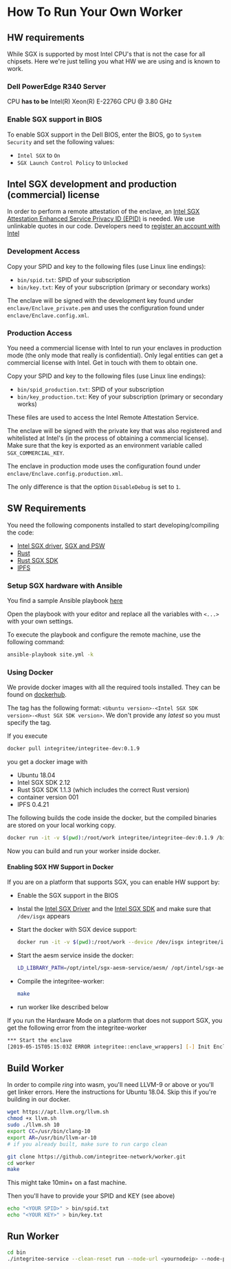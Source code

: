 # How To Run Your Own Worker

## HW requirements

While SGX is supported by most Intel CPU's that is not the case for all chipsets. Here we're just telling you what HW we are using and is known to work.

### Dell PowerEdge R340 Server

CPU **has to be** Intel(R) Xeon(R) E-2276G CPU @ 3.80 GHz

### Enable SGX support in BIOS

To enable SGX support in the Dell BIOS, enter the BIOS, go to `System Security` and set the following values:
* `Intel SGX` to `On`
* `SGX Launch Control Policy` to `Unlocked`

## Intel SGX development and production (commercial) license

In order to perform a remote attestation of the enclave, an [Intel SGX Attestation Enhanced Service Privacy ID (EPID)](https://api.portal.trustedservices.intel.com/EPID-attestation) is needed. We use unlinkable quotes in our code. Developers need to [register an account with Intel](https://api.portal.trustedservices.intel.com/EPID-attestation)

### Development Access

Copy your SPID and key to the following files (use Linux line endings):

* `bin/spid.txt`: SPID of your subscription
* `bin/key.txt`: Key of your subscription (primary or secondary works)

The enclave will be signed with the development key found under `enclave/Enclave_private.pem` and uses the configuration found under `enclave/Enclave.config.xml`.

### Production Access

You need a commercial license with Intel to run your enclaves in production mode (the only mode that really is confidential). Only legal entities can get a commercial license with Intel. Get in touch with them to obtain one.

Copy your SPID and key to the following files (use Linux line endings):

* `bin/spid_production.txt`: SPID of your subscription
* `bin/key_production.txt`: Key of your subscription (primary or secondary works)

These files are used to access the Intel Remote Attestation Service.

The enclave will be signed with the private key that was also registered and whitelisted at Intel's (in the process of obtaining a commercial license). Make sure that the key is exported as an environment variable called `SGX_COMMERCIAL_KEY`.

The enclave in production mode uses the configuration found under `enclave/Enclave.config.production.xml`.

The only difference is that the option `DisableDebug` is set to `1`.

## SW Requirements

You need the following components installed to start developing/compiling the code:

* [Intel SGX driver](https://github.com/intel/linux-sgx-driver), [SGX and PSW](https://github.com/intel/linux-sgx)
* [Rust](https://www.rust-lang.org/)
* [Rust SGX SDK](https://github.com/apache/incubator-teaclave-sgx-sdk)
* [IPFS](https://ipfs.io/)

### Setup SGX hardware with Ansible

You find a sample Ansible playbook [here](https://github.com/scs/intel_sgx_setup)

Open the playbook with your editor and replace all the variables with `<...>` with your own settings.

To execute the playbook and configure the remote machine, use the following command:

```bash
ansible-playbook site.yml -k
```

### Using Docker
We provide docker images with all the required tools installed. They can be found on [dockerhub](https://hub.docker.com/r/integritee/integritee-dev/tags).

The tag has the following format: `<Ubuntu version>-<Intel SGX SDK version>-<Rust SGX SDK version>`. We don't provide any *latest* so you must specify the tag.

If you execute

```bash
docker pull integritee/integritee-dev:0.1.9
```

you get a docker image with

* Ubuntu 18.04
* Intel SGX SDK 2.12
* Rust SGX SDK 1.1.3 (which includes the correct Rust version)
* container version 001
* IPFS 0.4.21

The following builds the code inside the docker, but the compiled binaries are stored on your local working copy.

```bash
docker run -it -v $(pwd):/root/work integritee/integritee-dev:0.1.9 /bin/bash
```

Now you can build and run your worker inside docker.

#### Enabling SGX HW Support in Docker

If you are on a platform that supports SGX, you can enable HW support by:

* Enable the SGX support in the BIOS
* Instal the [Intel SGX Driver](https://github.com/intel/linux-sgx-driver) and the [Intel SGX SDK](https://github.com/intel/linux-sgx) and make sure that `/dev/isgx` appears
* Start the docker with SGX device support:

  ```bash
  docker run -it -v $(pwd):/root/work --device /dev/isgx integritee/integritee-dev:0.1.9 /bin/bash
  ```

* Start the aesm service inside the docker:

  ```bash
  LD_LIBRARY_PATH=/opt/intel/sgx-aesm-service/aesm/ /opt/intel/sgx-aesm-service/aesm/aesm_service &
  ```

* Compile the integritee-worker:

  ```bash
  make
  ```

* run worker like described below

If you run the Hardware Mode on a platform that does not support SGX, you get the following error from the integritee-worker

```bash
*** Start the enclave
[2019-05-15T05:15:03Z ERROR integritee::enclave_wrappers] [-] Init Enclave Failed SGX_ERROR_NO_DEVICE!
```

## Build Worker

In order to compile *ring* into wasm, you'll need LLVM-9 or above or you'll get linker errors. Here the instructions for Ubuntu 18.04. Skip this if you're building in our docker.

```bash
wget https://apt.llvm.org/llvm.sh
chmod +x llvm.sh
sudo ./llvm.sh 10
export CC=/usr/bin/clang-10
export AR=/usr/bin/llvm-ar-10
# if you already built, make sure to run cargo clean
```

```bash
git clone https://github.com/integritee-network/worker.git
cd worker
make
```

This might take 10min+ on a fast machine.

Then you'll have to provide your SPID and KEY (see above)

```bash
echo "<YOUR SPID>" > bin/spid.txt
echo "<YOUR KEY>" > bin/key.txt
```

## Run Worker

```bash
cd bin
./integritee-service --clean-reset run --node-url <yournodeip> --node-port <port>
```


